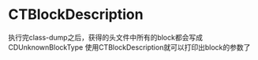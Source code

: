 # CTBlockDescription
执行完class-dump之后，获得的头文件中所有的block都会写成CDUnknownBlockType
使用CTBlockDescription就可以打印出block的参数了




